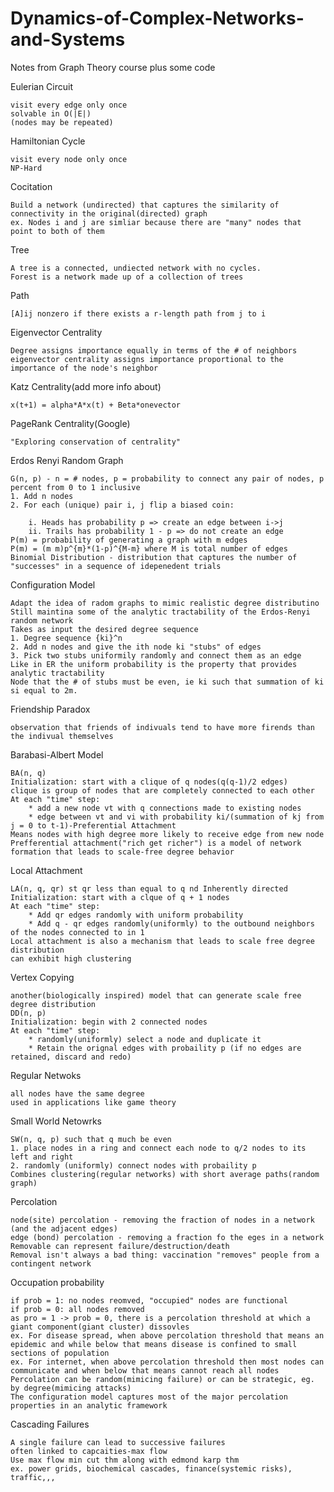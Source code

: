 # Dynamics-of-Complex-Networks-and-Systems
Notes from Graph Theory course plus some code

Eulerian Circuit 
    
    visit every edge only once
    solvable in O(|E|)
    (nodes may be repeated)

Hamiltonian Cycle

    visit every node only once
    NP-Hard

Cocitation
    
    Build a network (undirected) that captures the similarity of connectivity in the original(directed) graph
    ex. Nodes i and j are simliar because there are "many" nodes that point to both of them

Tree

    A tree is a connected, undiected network with no cycles.
    Forest is a network made up of a collection of trees

Path

    [A]ij nonzero if there exists a r-length path from j to i

Eigenvector Centrality

    Degree assigns importance equally in terms of the # of neighbors
    eigenvector centrality assigns importance proportional to the importance of the node's neighbor

Katz Centrality(add more info about)

    x(t+1) = alpha*A*x(t) + Beta*onevector

PageRank Centrality(Google)

    "Exploring conservation of centrality"

Erdos Renyi Random Graph

    G(n, p) - n = # nodes, p = probability to connect any pair of nodes, p percent from 0 to 1 inclusive
    1. Add n nodes
    2. For each (unique) pair i, j flip a biased coin:
        
        i. Heads has probability p => create an edge between i->j
        ii. Trails has probability 1 - p => do not create an edge
    P(m) = probability of generating a graph with m edges
    P(m) = (m m)p^{m}*(1-p)^{M-m} where M is total number of edges
    Binomial Distribution - distribution that captures the number of "successes" in a sequence of idepenedent trials

Configuration Model

    Adapt the idea of radom graphs to mimic realistic degree distributino
    Still maintina some of the analytic tractability of the Erdos-Renyi random network
    Takes as input the desired degree sequence
    1. Degree sequence {ki}^n
    2. Add n nodes and give the ith node ki "stubs" of edges
    3. Pick two stubs uniformily randomly and connect them as an edge
    Like in ER the uniform probability is the property that provides analytic tractability
    Node that the # of stubs must be even, ie ki such that summation of ki si equal to 2m.

Friendship Paradox

    observation that friends of indivuals tend to have more firends than the indivual themselves

Barabasi-Albert Model

    BA(n, q)
    Initialization: start with a clique of q nodes(q(q-1)/2 edges)
    clique is group of nodes that are completely connected to each other
    At each "time" step: 
        * add a new node vt with q connections made to existing nodes
        * edge between vt and vi with probability ki/(summation of kj from j = 0 to t-1)-Preferential Attachment
    Means nodes with high degree more likely to receive edge from new node
    Prefferential attachment("rich get richer") is a model of network formation that leads to scale-free degree behavior

Local Attachment

    LA(n, q, qr) st qr less than equal to q nd Inherently directed
    Initialization: start with a clque of q + 1 nodes
    At each "time" step: 
        * Add qr edges randomly with uniform probability
        * Add q - qr edges randomly(uniformly) to the outbound neighbors of the nodes connected to in 1
    Local attachment is also a mechanism that leads to scale free degree distribution
    can exhibit high clustering

Vertex Copying

    another(biologically inspired) model that can generate scale free degree distribution
    DD(n, p)
    Initialization: begin with 2 connected nodes
    At each "time" step: 
        * randomly(uniformly) select a node and duplicate it
        * Retain the orignal edges with probaility p (if no edges are retained, discard and redo)


Regular Netwoks

    all nodes have the same degree
    used in applications like game theory

Small World Netowrks

    SW(n, q, p) such that q much be even
    1. place nodes in a ring and connect each node to q/2 nodes to its left and right
    2. randomly (uniformly) connect nodes with probaility p
    Combines clustering(regular networks) with short average paths(random graph)

Percolation

    node(site) percolation - removing the fraction of nodes in a network (and the adjacent edges)
    edge (bond) percolation - removing a fraction fo the eges in a network
    Removable can represent failure/destruction/death
    Removal isn't always a bad thing: vaccination "removes" people from a contingent network

Occupation probability

    if prob = 1: no nodes reomved, "occupied" nodes are functional
    if prob = 0: all nodes removed
    as pro = 1 -> prob = 0, there is a percolation threshold at which a giant component(giant cluster) dissovles
    ex. For disease spread, when above percolation threshold that means an epidemic and while below that means disease is confined to small sections of population
    ex. For internet, when above percolation threshold then most nodes can communicate and when below that means cannot reach all nodes
    Percolation can be random(mimicing failure) or can be strategic, eg. by degree(mimicing attacks)
    The configuration model captures most of the major percolation properties in an analytic framework
    
Cascading Failures

    A single failure can lead to successive failures
    often linked to capcaities-max flow
    Use max flow min cut thm along with edmond karp thm
    ex. power grids, biochemical cascades, finance(systemic risks), traffic,,,

